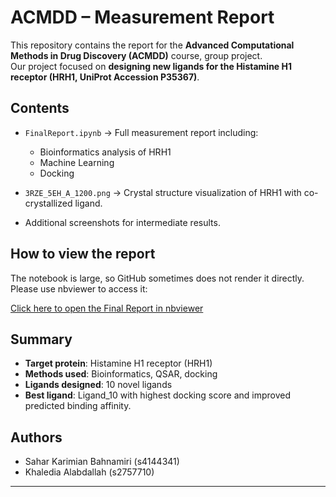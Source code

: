 # ACMDD – Measurement Report

This repository contains the report for the **Advanced Computational Methods in Drug Discovery (ACMDD)** course, group project.  
Our project focused on **designing new ligands for the Histamine H1 receptor (HRH1, UniProt Accession P35367)**.  

## Contents
- `FinalReport.ipynb` → Full measurement report including:
  - Bioinformatics analysis of HRH1  
  - Machine Learning  
  - Docking  

- `3RZE_5EH_A_1200.png` → Crystal structure visualization of HRH1 with co-crystallized ligand.  

- Additional screenshots for intermediate results.  

## How to view the report
The notebook is large, so GitHub sometimes does not render it directly. Please use nbviewer to access it:  

[Click here to open the Final Report in nbviewer](https://nbviewer.org/github/sahar-ka/-ACMDD-Measurement-Report/blob/main/Final%D9%80Report.ipynb)  


## Summary
- **Target protein**: Histamine H1 receptor (HRH1)  
- **Methods used**: Bioinformatics, QSAR, docking  
- **Ligands designed**: 10 novel ligands  
- **Best ligand**: Ligand_10 with highest docking score and improved predicted binding affinity.  

## Authors
- Sahar Karimian Bahnamiri (s4144341)
- Khaledia Alabdallah (s2757710)

---
